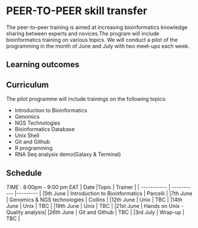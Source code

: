 # PEER-TO-PEER skill transfer
The peer-to-peer training is aimed at increasing bioinformatics knowledge sharing between experts and novices.The program will include bioinformatics training on various topics.
We will conduct a pilot of the programming in the month of June and July with two meet-ups each week.
## Learning outcomes
## Curriculum
The pilot programme will include trainings on the following topics:
* Introduction to Bioinformatics
* Genomics 
* NGS Technologies
* Bioinformatics Database
* Unix Shell
* Git and Github
* R programming
* RNA Seq analysis demo(Galaxy & Terminal)

## Schedule
*TIME* : 8:00pm - 9:00 pm EAT
| Date    |Topic | Trainer |
| ----------- | ----------- |--------- |
|5th June    | Introduction to Bioinformatics | Parcelli |
|7th June    | Genomics & NGS technologies | Collins |
|12th June    | Unix  | TBC |
|14th June    | Unix  | TBC |
|19th June    | Unix | TBC |
|21st June    | Hands on Unix - Quality analysis|
|26th June    | Git and Github | TBC |
|3rd July    | Wrap-up | TBC |


```
